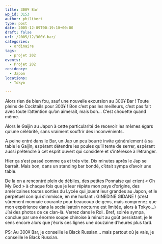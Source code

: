 ```yaml
---
title: 300¥ Bar
wp_id: 3153
author: philibert
type: post
date: 2005-12-09T00:19:10+00:00
draft: false
url: /2005/12/300¥-bar/
categories:
  - ordinaire
tags:
  - projet 202
events:
  - Projet 202
residency:
  - Japon
locations:
  - Tokyo

---
```

Alors rien de bien fou, sauf une nouvelle excursion au 300¥ Bar ! Toute pleins de Cocktails pour 300¥ ! Bon c&rsquo;est pas les meilleurs, c&rsquo;est pas fait avec toute l&rsquo;attention qu&rsquo;on aimerait, mais bon&#8230; C&rsquo;est chouette quand même.

Alors le Gaijin au Japon à cette particularité de recevoir les mêmes égars qu&rsquo;une célébrité, sans vraiment souffrir des inconvénients. 

A peine entré dans le Bar, un Jap un peu bourré invite généralement à sa table le Gaijin, espérant détendre les poules qu&rsquo;il tente de serrer, espérant aussi prétendre à cet esprit ouvert qui considère et s&rsquo;intéresse à l&rsquo;étranger. 

Hier ça s&rsquo;est passé comme ça et très vite. Dix minutes après le Jap se barrait. Mais bon, dans un standing bar bondé, c&rsquo;était sympa d&rsquo;avoir une table. 

De là on a rencontré plein de débiles, des petites Ponnaise qui crient « Oh My God » à chaque fois que je leur répète mon pays d&rsquo;origine, des américaines toutes sorties du Lycée qui jouent leur grandes au Japon, et le perpetuel con qui s&rsquo;immisce, en me hurlant : GINEDINE GIDANE ! (c&rsquo;est sûrement monnaie courante pour beaucoup de gens, mais comprenez que mon expérience dans la socialisatoin nocturne est limitée, alors à Tokyo&#8230;) J&rsquo;ai des photos de ce clan-là. Verrez dans le Roll. Bref, soirée sympa, conclue par une énorme soupe chinoise à minuit au goût persistant, je le sens encore alors que j&rsquo;écris ces lignes une douzaine d&rsquo;heures plus tard.

PS: Au 300¥ Bar, je conseille le Black Russian&#8230; mais partout où je vais, je conseille le Black Russian.